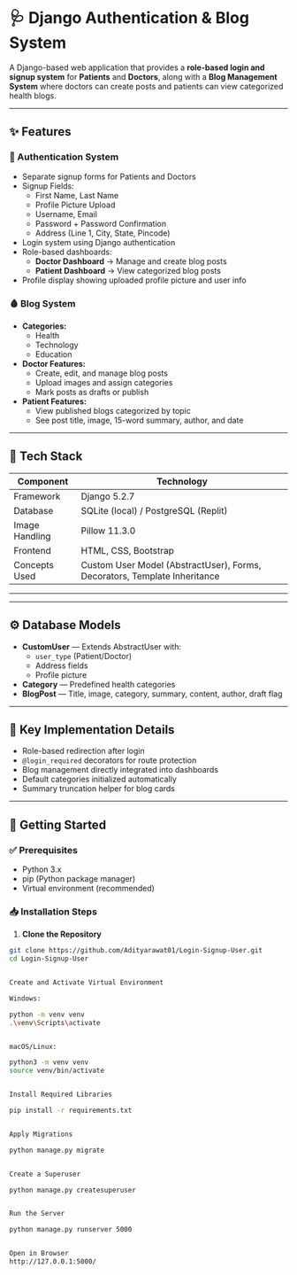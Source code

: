 # 🩺 Django Authentication & Blog System

A Django-based web application that provides a **role-based login and signup system** for **Patients** and **Doctors**, along with a **Blog Management System** where doctors can create posts and patients can view categorized health blogs.

---

## ✨ Features

### 🔐 Authentication System
- Separate signup forms for Patients and Doctors
- Signup Fields:
  - First Name, Last Name
  - Profile Picture Upload
  - Username, Email
  - Password + Password Confirmation
  - Address (Line 1, City, State, Pincode)
- Login system using Django authentication
- Role-based dashboards:
  - **Doctor Dashboard** → Manage and create blog posts
  - **Patient Dashboard** → View categorized blog posts
- Profile display showing uploaded profile picture and user info

### 🩸 Blog System
- **Categories:**
  - Health
  - Technology
  - Education
- **Doctor Features:**
  - Create, edit, and manage blog posts
  - Upload images and assign categories
  - Mark posts as drafts or publish
- **Patient Features:**
  - View published blogs categorized by topic
  - See post title, image, 15-word summary, author, and date

---

## 🧱 Tech Stack

| Component           | Technology                              |
|--------------------|----------------------------------------|
| Framework           | Django 5.2.7                            |
| Database            | SQLite (local) / PostgreSQL (Replit)  |
| Image Handling      | Pillow 11.3.0                           |
| Frontend            | HTML, CSS, Bootstrap                    |
| Concepts Used       | Custom User Model (AbstractUser), Forms, Decorators, Template Inheritance |

---



---

## ⚙️ Database Models

- **CustomUser** — Extends AbstractUser with:
  - `user_type` (Patient/Doctor)
  - Address fields
  - Profile picture
- **Category** — Predefined health categories
- **BlogPost** — Title, image, category, summary, content, author, draft flag

---

## 🧩 Key Implementation Details

- Role-based redirection after login
- `@login_required` decorators for route protection
- Blog management directly integrated into dashboards
- Default categories initialized automatically
- Summary truncation helper for blog cards

---

## 🚀 Getting Started

### ✅ Prerequisites
- Python 3.x
- pip (Python package manager)
- Virtual environment (recommended)

### 📥 Installation Steps

1. **Clone the Repository**

```bash
git clone https://github.com/Adityarawat01/Login-Signup-User.git
cd Login-Signup-User


Create and Activate Virtual Environment

Windows:

python -m venv venv
.\venv\Scripts\activate


macOS/Linux:

python3 -m venv venv
source venv/bin/activate


Install Required Libraries

pip install -r requirements.txt


Apply Migrations

python manage.py migrate


Create a Superuser

python manage.py createsuperuser


Run the Server

python manage.py runserver 5000


Open in Browser
http://127.0.0.1:5000/


